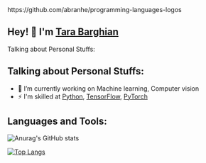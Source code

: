 <link href="https://languages.abranhe.com/logos.css" rel="stylesheet">
https://github.com/abranhe/programming-languages-logos

## Hey! 👋 I'm [Tara Barghian](https://github.com/taraBarghian)



Talking about Personal Stuffs:




## Talking about Personal Stuffs:

- 🔭 I’m currently working on Machine learning, Computer vision
- ⚡ I'm skilled at  [Python](https://www.python.org/), [TensorFlow](https://www.tensorflow.org/), [PyTorch](https://pytorch.org/)



## Languages and Tools:

<i class="programming lang-ruby"></i>
<i class="programming lang-javascript"></i>
<i class="programming lang-cpp"></i>
<i class="programming lang-typescript"></i>
<i class="programming lang-python"></i>
<i class="programming lang-kotlyn"></i>

![Anurag's GitHub stats](https://github-readme-stats.vercel.app/api?username=taraBarghian&show_icons=true&hide=contribs&theme=tokyonight)

[![Top Langs](https://github-readme-stats.vercel.app/api/top-langs/?username=tarabarghian&layout=compact)](https://github.com/tarabarghian/github-readme-stats)


